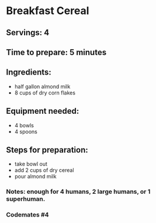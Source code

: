 # Breakfast Cereal

## Servings: 4

## Time to prepare: 5 minutes

## Ingredients: 
  - half gallon almond milk
  - 8 cups of dry corn flakes 


## Equipment needed: 
  - 4 bowls
  - 4 spoons


## Steps for preparation: 
  - take bowl out
  - add 2 cups of dry cereal
  - pour almond milk 



### Notes: enough for 4 humans, 2 large humans, or 1 superhuman. 



### Codemates #4
